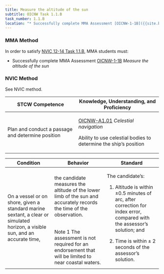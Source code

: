 ```yaml
---
title: Measure the altitude of the sun
subtitle: OICNW Task 1.1.B 
task_number: 1.1.B
location: "* Successfully complete MMA Assessment [OICNW-1-1B]({{site.baseurl}}/assessments/Deck/OICNW-1-1B) *Measure the altitude of the sun*" 
---
```



### MMA Method

In order to satisfy  [NVIC 12-14  Task  1.1.B]({{site.baseurl}}/assets/images/nvic-12-14.pdf), MMA students must:

* Successfully complete MMA Assessment [OICNW-1-1B]({{site.baseurl}}/assessments/Deck/OICNW-1-1B) *Measure the altitude of the sun*


### NVIC Method

<a onclick="togglevisibility('nvic_methods')" >See NVIC method.</a>

<div id='nvic_methods' class='hide'>

<table>
<thead>
<tr>
<th class='forty'> STCW Competence </th>
<th class='sixty'> Knowledge, Understanding, and Proficiency </th>
</tr>
</thead>




<tbody>
<tr><td markdown='1'>

Plan and conduct a passage and determine position

</td><td markdown='1'>

[OICNW-A1.01](../../tables/21.html#OICNW-A1.01) *Celestial navigation*
 
Ability to use celestial bodies to determine the ship’s position

</td></tr>


</tbody>
</table>


<table>
<thead>
<tr><th class='twenty'>  Condition </th><th class='twenty'> Behavior </th><th  class='sixty'>Standard </th></tr>
</thead>
<tbody >



<tr><td markdown='1'>

On a vessel or on shore, given a standard marine sextant, a clear or simulated horizon, a visible sun, and an accurate time,

</td><td markdown='1'>

the candidate measures the altitude of the lower limb of the sun and accurately records the time of the observation.

<br>

<div class="tooltip">Note 1
<span class="tooltiptext">
The assessment is not required for an endorsement that will be limited to near coastal waters.
</span>
</div>


</td><td markdown='1'>

The candidate’s:

1. Altitude is within  ±0.5 minutes of arc, after correction for index error, compared with the assessor’s solution; and

2. Time is within ± 2 seconds of the assessor’s solution.

</td></tr>
</tbody>
</table>
</div>
